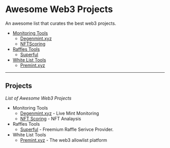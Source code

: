 # Awesome Web3 Projects
An awesome list that curates the best web3 projects. 

- [Monitoring Tools](#monitoring-tools)
    - [Degenmint.xyz](#monitoring-tools)
    - [NFTScoring](#monitoring-tools)
- [Raffles Tools](#raffles)
    - [Superful](#raffles)
- [White List Tools](#allow-list)
    - [Premint.xyz](#allow-list)

---

## Projects
*List of Awesome Web3 Projects*

* Monitoring Tools
    * [Degenmint.xyz](https://degenmint.xyz/) - Live Mint Monitoring
    * [NFT Scoring](https://nftscoring.com/) - NFT Analaysis
* Raffles Tools
    * [Superful](https://superful.xyz/) - Freemium Raffle Serivce Provider.
* White List Tools
    * [Premint.xyz](https://www.premint.xyz/) - The web3 allowlist platform


